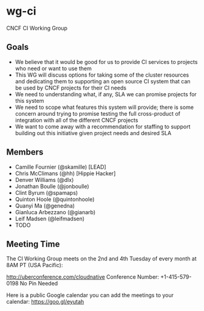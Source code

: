 # wg-ci

CNCF CI Working Group

## Goals

* We believe that it would be good for us to provide CI services to projects who need or want to use them
* This WG will discuss options for taking some of the cluster resources and dedicating them to supporting an open source CI system that can be used by CNCF projects for their CI needs
* We need to understanding what, if any, SLA we can promise projects for this system
* We need to scope what features this system will provide; there is some concern around trying to promise testing the full cross-product of integration with all of the different CNCF projects 
* We want to come away with a recommendation for staffing to support building out this initiative given project needs and desired SLA

## Members

* Camille Fournier (@skamille) [LEAD]
* Chris McClimans (@hh) [Hippie Hacker]
* Denver Williams (@dlx)
* Jonathan Boulle (@jonboulle)
* Clint Byrum (@spamaps)
* Quinton Hoole (@quintonhoole)
* Quanyi Ma (@genedna)
* Gianluca Arbezzano (@gianarb)
* Leif Madsen (@leifmadsen)
* TODO

## Meeting Time

The CI Working Group meets on the 2nd and 4th Tuesday of every month at 8AM PT (USA Pacific):

http://uberconference.com/cloudnative 
Conference Number: +1-415-579-0198 No Pin Needed

Here is a public Google calendar you can add the meetings to your calendar: https://goo.gl/eyutah
